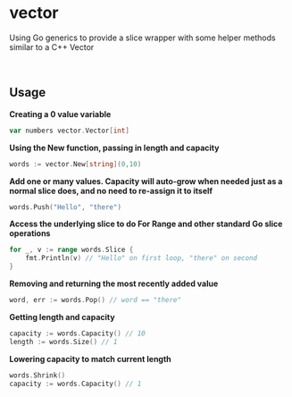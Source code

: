 # vector

Using Go generics to provide a slice wrapper with some helper methods similar to a C++ Vector

<br>

## Usage

**Creating a 0 value variable**

```go
var numbers vector.Vector[int]
```

**Using the New function, passing in length and capacity**

```go
words := vector.New[string](0,10)
```

**Add one or many values. Capacity will auto-grow when needed just as a normal slice does, and no need to re-assign it to itself**

```go
words.Push("Hello", "there")
```

**Access the underlying slice to do For Range and other standard Go slice operations**

```go
for _, v := range words.Slice {
    fmt.Println(v) // "Hello" on first loop, "there" on second
}
```

**Removing and returning the most recently added value**

```go
word, err := words.Pop() // word == "there"
```

**Getting length and capacity**

```go
capacity := words.Capacity() // 10
length := words.Size() // 1
```

**Lowering capacity to match current length**

```go
words.Shrink()
capacity := words.Capacity() // 1
```
